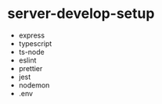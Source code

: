 # server-develop-setup

- express
- typescript
- ts-node
- eslint
- prettier
- jest
- nodemon
- .env
